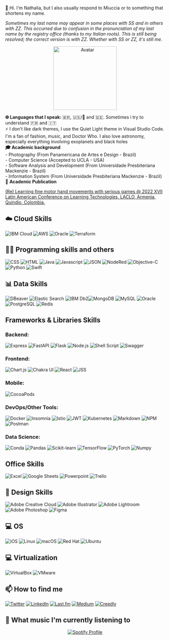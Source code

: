 👋 Hi. I'm Nathalia, but I also usually respond to Miuccia or to something that shortens my name. 

_Sometimes my last name may appear in some places with SS and in others with ZZ. This occurred due to confusion in the pronunciation of my last name by the registry office (thanks to my Italian roots). This is still being resolved; the correct version is with ZZ. Whether with SS or ZZ, it's still me._

<p align="center">
  <img src="https://i.ibb.co/Ry3ZPLV/avatar.png" alt="Avatar" width="200">
</p>
<div>
  <b> 🌐 Languages that I speak: </b>
  🇧🇷, 🇺🇸/🏴󠁧󠁢󠁥󠁮󠁧󠁿 and 🇩🇪. 
  Sometimes i try to understand 🇫🇷 and 🇮🇹
  <br>
</div>
⚡️  I don't like dark themes, I use the Quiet Light theme in Visual Studio Code. I'm a fan of fashion, music, and Doctor Who. I also love astronomy, especially everything involving exoplanets and black holes
<br>
<div>
  <b> 🎓 Academic background </b>
  <br>
  - Photography (From Panamericana de Artes e Design - Brazil)
  <br>
  - Computer Science (Accepted to UCLA - USA)
  <br>
  - Software Analysis and Development (From Universidade Presbiteriana Mackenzie - Brazil)
  <br>
  - Information System (From Universidade Presbiteriana Mackenzie - Brazil) 
  <br>
</div>
📔 <b> Academic Publication </b>

[(Re) Learning fine motor hand movements with serious games @ 2022 XVII Latin American Conference on Learning Technologies, LACLO, Armenia, Quindio, Colombia.](https://www.aminer.org/pub/63cc736290e50fcafdd36c04/re-learning-fine-motor-hand-movements-with-serious-games)

<div> 
  
## ☁️ Cloud Skills
  
  ![IBM Cloud](https://img.shields.io/badge/IBM%20Cloud-1261FE?style=for-the-badge&logo=IBM%20Cloud&logoColor=white) ![AWS](https://img.shields.io/badge/Amazon_AWS-FF9900?style=for-the-badge&logo=amazonaws&logoColor=white) ![Oracle](https://img.shields.io/badge/Oracle-F80000?style=for-the-badge&logo=oracle&logoColor=black) ![Terraform](https://img.shields.io/badge/Terraform-7B42BC?style=for-the-badge&logo=terraform&logoColor=white)

</div>

<div>
  
  ## 👩‍💻 Programming skills and others 
  
![CSS](https://img.shields.io/badge/CSS3-1572B6?style=for-the-badge&logo=css3&logoColor=white) ![HTML](https://img.shields.io/badge/HTML5-E34F26?style=for-the-badge&logo=html5&logoColor=white) ![Java](https://img.shields.io/badge/Java-007396?style=for-the-badge&logo=java&logoColor=white) ![Javascript](https://img.shields.io/badge/JavaScript-323330?style=for-the-badge&logo=javascript&logoColor=F7DF1E) ![JSON](https://img.shields.io/badge/json-5E5C5C?style=for-the-badge&logo=json&logoColor=white) ![NodeRed](https://img.shields.io/badge/Node--Red-8F0000?style=for-the-badge&logo=nodered&logoColor=white) ![Objective-C](https://img.shields.io/badge/Objective--C-438eff?style=for-the-badge&logo=objc&logoColor=white) ![Python](https://img.shields.io/badge/Python-FFD43B?style=for-the-badge&logo=python&logoColor=blue) ![Swift](https://img.shields.io/badge/Swift-FA7343?style=for-the-badge&logo=swift&logoColor=white)


</div>
<div>
  
## 📊 Data Skills 
  
![DBeaver](https://img.shields.io/badge/dbeaver-382923?style=for-the-badge&logo=dbeaver&logoColor=white) ![Elastic Search](https://img.shields.io/badge/Elastic_Search-005571?style=for-the-badge&logo=elasticsearch&logoColor=white) ![IBM Db2](https://img.shields.io/badge/IBM%20Db2-057CDB?style=for-the-badge&logo=ibm&logoColor=white)![MongoDB](https://img.shields.io/badge/MongoDB-4EA94B?style=for-the-badge&logo=mongodb&logoColor=white) ![MySQL](https://img.shields.io/badge/MySQL-005C84?style=for-the-badge&logo=mysql&logoColor=white) ![Oracle](https://img.shields.io/badge/Oracle-F80000?style=for-the-badge&logo=Oracle&logoColor=white) ![PostgreSQL](https://img.shields.io/badge/PostgreSQL-316192?style=for-the-badge&logo=postgresql&logoColor=white) ![Redis](https://img.shields.io/badge/redis-%23DD0031.svg?&style=for-the-badge&logo=redis&logoColor=white)

</div>

<div>
  
## Frameworks & Libraries Skills 
  
### Backend:

![Express](https://img.shields.io/badge/Express%20js-000000?style=for-the-badge&logo=express&logoColor=white) ![FastAPI](https://img.shields.io/badge/fastapi-109989?style=for-the-badge&logo=FASTAPI&logoColor=white) ![Flask](https://img.shields.io/badge/Flask-000000?style=for-the-badge&logo=flask&logoColor=white) ![Node.js](https://img.shields.io/badge/Node%20js-339933?style=for-the-badge&logo=nodedotjs&logoColor=white) ![Shell Script](https://img.shields.io/badge/Shell_Script-121011?style=for-the-badge&logo=gnu-bash&logoColor=white) ![Swagger](https://img.shields.io/badge/Swagger-85EA2D?style=for-the-badge&logo=Swagger&logoColor=white)

### Frontend:

![Chart.js](https://img.shields.io/badge/Chart%20js-FF6384?style=for-the-badge&logo=chartdotjs&logoColor=white) ![Chakra UI](https://img.shields.io/badge/Chakra--UI-319795?style=for-the-badge&logo=chakra-ui&logoColor=white)
![React](https://img.shields.io/badge/React-20232A?style=for-the-badge&logo=react&logoColor=61DAFB) ![JSS](https://img.shields.io/badge/JSS-F7DF1E?style=for-the-badge&logo=JSS&logoColor=white)

### Mobile:

![CocoaPods](https://img.shields.io/badge/cocoapods-FA2A02?style=for-the-badge&logo=cocoapods&logoColor=white)


### DevOps/Other Tools:

![Docker](https://img.shields.io/badge/Docker-2CA5E0?style=for-the-badge&logo=docker&logoColor=white) ![Insomnia](https://img.shields.io/badge/Insomnia-5849be?style=for-the-badge&logo=Insomnia&logoColor=white)
![Istio](https://img.shields.io/badge/Istio-466BB0?style=for-the-badge&logo=Istio&logoColor=white) ![JWT](https://img.shields.io/badge/JWT-000000?style=for-the-badge&logo=JSON%20web%20tokens&logoColor=white) ![Kubernetes](https://img.shields.io/badge/kubernetes-326ce5.svg?&style=for-the-badge&logo=kubernetes&logoColor=white) ![Markdown](https://img.shields.io/badge/Markdown-000000?style=for-the-badge&logo=markdown&logoColor=white) ![NPM](https://img.shields.io/badge/npm-CB3837?style=for-the-badge&logo=npm&logoColor=white) ![Postman](https://img.shields.io/badge/Postman-FF6C37?style=for-the-badge&logo=Postman&logoColor=white)



### Data Science:
![Conda](https://img.shields.io/badge/conda-342B029.svg?&style=for-the-badge&logo=anaconda&logoColor=white) ![Pandas](https://img.shields.io/badge/Pandas-2C2D72?style=for-the-badge&logo=pandas&logoColor=white)
![Scikit-learn](https://img.shields.io/badge/scikit_learn-F7931E?style=for-the-badge&logo=scikit-learn&logoColor=white) ![TensorFlow](https://img.shields.io/badge/TensorFlow-FF6F00?style=for-the-badge&logo=TensorFlow&logoColor=white) ![PyTorch](https://img.shields.io/badge/PyTorch-EE4C2C?style=for-the-badge&logo=PyTorch&logoColor=white) ![Numpy](https://img.shields.io/badge/Numpy-013243?style=for-the-badge&logo=numpy&logoColor=white)

</div>

<div>
  
  ## Office Skills 

![Excel](https://img.shields.io/badge/Microsoft_Excel-217346?style=for-the-badge&logo=microsoft-excel&logoColor=white) ![Google Sheets](https://img.shields.io/badge/Google%20Sheets-34A853?style=for-the-badge&logo=google-sheets&logoColor=white) ![Powerpoint](https://img.shields.io/badge/Microsoft_PowerPoint-B7472A?style=for-the-badge&logo=microsoft-powerpoint&logoColor=white) ![Trello](https://img.shields.io/badge/Trello-0052CC?style=for-the-badge&logo=trello&logoColor=white)

</div>

<div>
  
  ## 🎨 Design Skills 
  
![Adobe Creative Cloud](https://img.shields.io/badge/Adobe%20Creative%20Cloud-DA1F26?style=for-the-badge&logo=Adobe%20Creative%20Cloud&logoColor=white) ![Adobe Illustrator](https://img.shields.io/badge/Adobe%20Illustrator-FF9A00?style=for-the-badge&logo=adobe%20illustrator&logoColor=white) ![Adobe Lightroom](https://img.shields.io/badge/Adobe%20Lightroom-31A8FF?style=for-the-badge&logo=Adobe%20Lightroom&logoColor=white) ![Adobe Photoshop](https://img.shields.io/badge/Adobe%20Photoshop-31A8FF?style=for-the-badge&logo=Adobe%20Photoshop&logoColor=black) ![Figma](https://img.shields.io/badge/Figma-F24E1E?style=for-the-badge&logo=figma&logoColor=white)

</div>

<div>
  
  ## 💻 OS 

![iOS](https://img.shields.io/badge/iOS-000000?style=for-the-badge&logo=ios&logoColor=white) ![Linux](https://img.shields.io/badge/Linux-FCC624?style=for-the-badge&logo=linux&logoColor=black) ![macOS](https://img.shields.io/badge/mac%20os-000000?style=for-the-badge&logo=apple&logoColor=white) ![Red Hat](https://img.shields.io/badge/Red%20Hat-EE0000?style=for-the-badge&logo=redhat&logoColor=white) ![Ubuntu](https://img.shields.io/badge/Ubuntu-E95420?style=for-the-badge&logo=ubuntu&logoColor=white)

</div>

<div>
  
  ##  💻 Virtualization </b>

  ![VirtualBox](https://img.shields.io/badge/VirtualBox-21416b?style=for-the-badge&logo=VirtualBox&logoColor=white) ![VMware](https://img.shields.io/badge/VMware-231f20?style=for-the-badge&logo=VMware&logoColor=white)

</div>

<div>
  
##  📫 How to find me </b>
  
[![Twitter](https://img.shields.io/badge/Twitter-1DA1F2?style=for-the-badge&logo=twitter&logoColor=white)](https://twitter.com/icameasmermaid) [![LinkedIn](https://img.shields.io/badge/LinkedIn-0077B5?style=for-the-badge&logo=linkedin&logoColor=white)](https://www.linkedin.com/in/nathalia-trazzi/) [![Last.fm](https://img.shields.io/badge/last.fm-D51007?style=for-the-badge&logo=last.fm&logoColor=white)](https://www.last.fm/user/its_nasthy) [![Medium](https://img.shields.io/badge/Medium-12100E?style=for-the-badge&logo=medium&logoColor=white)](https://medium.com/@nathalia.trazzi/lists) [![Creedly](https://i.ibb.co/DgbDZ7K/creedly.png)](https://www.credly.com/users/nathalia-trazzi/badges)


</div>

## 🎵 What music I'm currently listening to 

<p align="center">
  <a href="https://github.com/kittinan/spotify-github-profile">
    <img src="https://spotify-github-profile.vercel.app/api/view?uid=gcr5a5hs0ypm1lsqud4n7iv7u&cover_image=true&theme=default&show_offline=false&background_color=feffff&interchange=true&bar_color=ff89d8&bar_color_cover=false" alt="Spotify Profile" />
  </a>
</p>



